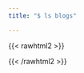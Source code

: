 ```yaml
---
title: "$ ls blogs"

---
```



{{< rawhtml2 >}}

<style>

.resp-sharing-button__link{
	
	opacity: 0;	
	color: white;
}



.relative.w-100.w-30-l.mb4.bg-white{

	pointer-events: auto;
    transform: scale(1);
    opacity: 1;
    transition: all 80ms ease-in;
	display: flex;
    flex-direction: column;
	border-radius: 3%;

}
.relative.w-100.w-30-l.mb4.bg-white:hover{

  	transform: scale(1.05);
  	box-shadow: 0 0 10px rgba(0,0,0,0.5);
  	z-index: 10;
	    	
}


.relative.w-100.w-30-l.mb4.bg-white:hover .black{
	
	font-size: 1.2em;
	width: 100%;
	transform-origin: bottom ;
	transition: transform 0.25s ease-out;


}

.relative.w-100.w-30-l.mb4.bg-white:hover hr{
		
  	font-size: 1.4em;
  	-webkit-filter: drop-shadow(hsla(0, 0%, 0%, 0.10) 1px 2px 2px);
	width: 100%;
	transform-origin: bottom center;
	transform: scaleX(0.5);
	transition: transform 0.70s ease;
	align: center;
	height: 1.5px;
	bottom: 0;
	left: 0;
	background-color: black;
}

.relative.w-100.w-30-l.mb4.bg-white:hover hr{
		
	border: 1px inset black;
	position: relative;
}

  
.relative.w-100.w-30-l.mb4.bg-white:hover hr:after{
	
	 transform: scaleX(1);
     transform-origin: bottom left;

}


.relative.w-100.w-30-l.mb4.bg-white::before hr:after{
	
	transform-origin: right;
  transform: scaleX(0);
  transition: transform .3s ease-in-out;

}

	
.relative.w-100.w-30-l.mb4.bg-white:hover::before hr:after{

	transform-origin: left;
  transform: scaleX(1);

}

aside:hover > .relative.w-100.w-30-l.mb4.bg-white:not(:hover){

 filter: blur(2.5px);
  -webkit-filter: blur(2.5px);
  

}
	

.dim:focus, .dim:hover {
  opacity: 1;
}

.cards:hover > .card:not(:hover) {
}





</style>

{{< /rawhtml2 >}}
